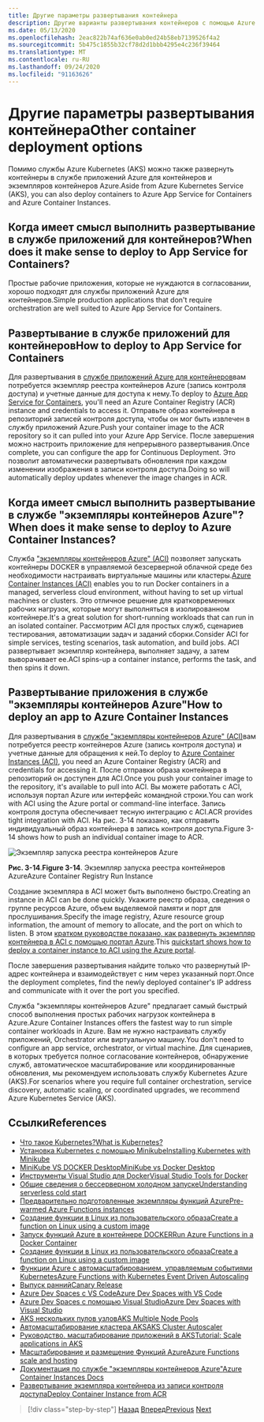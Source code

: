 ```yaml
---
title: Другие параметры развертывания контейнера
description: Другие варианты развертывания контейнеров с помощью Azure
ms.date: 05/13/2020
ms.openlocfilehash: 2eac822b74af636e0ab0ed24b58eb7139526f4a2
ms.sourcegitcommit: 5b475c1855b32cf78d2d1bbb4295e4c236f39464
ms.translationtype: MT
ms.contentlocale: ru-RU
ms.lasthandoff: 09/24/2020
ms.locfileid: "91163626"
---
```

# <a name="other-container-deployment-options"></a><span data-ttu-id="7e2c4-103">Другие параметры развертывания контейнера</span><span class="sxs-lookup"><span data-stu-id="7e2c4-103">Other container deployment options</span></span>

<span data-ttu-id="7e2c4-104">Помимо службы Azure Kubernetes (AKS) можно также развернуть контейнеры в службе приложений Azure для контейнеров и экземпляров контейнеров Azure.</span><span class="sxs-lookup"><span data-stu-id="7e2c4-104">Aside from Azure Kubernetes Service (AKS), you can also deploy containers to Azure App Service for Containers and Azure Container Instances.</span></span>

## <a name="when-does-it-make-sense-to-deploy-to-app-service-for-containers"></a><span data-ttu-id="7e2c4-105">Когда имеет смысл выполнить развертывание в службе приложений для контейнеров?</span><span class="sxs-lookup"><span data-stu-id="7e2c4-105">When does it make sense to deploy to App Service for Containers?</span></span>

<span data-ttu-id="7e2c4-106">Простые рабочие приложения, которые не нуждаются в согласовании, хорошо подходят для службы приложений Azure для контейнеров.</span><span class="sxs-lookup"><span data-stu-id="7e2c4-106">Simple production applications that don't require orchestration are well suited to Azure App Service for Containers.</span></span>

## <a name="how-to-deploy-to-app-service-for-containers"></a><span data-ttu-id="7e2c4-107">Развертывание в службе приложений для контейнеров</span><span class="sxs-lookup"><span data-stu-id="7e2c4-107">How to deploy to App Service for Containers</span></span>

<span data-ttu-id="7e2c4-108">Для развертывания в [службе приложений Azure для контейнеров](https://azure.microsoft.com/services/app-service/containers/)вам потребуется экземпляр реестра контейнеров Azure (запись контроля доступа) и учетные данные для доступа к нему.</span><span class="sxs-lookup"><span data-stu-id="7e2c4-108">To deploy to [Azure App Service for Containers](https://azure.microsoft.com/services/app-service/containers/), you'll need an Azure Container Registry (ACR) instance and credentials to access it.</span></span> <span data-ttu-id="7e2c4-109">Отправьте образ контейнера в репозиторий записей контроля доступа, чтобы он мог быть извлечен в службу приложений Azure.</span><span class="sxs-lookup"><span data-stu-id="7e2c4-109">Push your container image to the ACR repository so it can pulled into your Azure App Service.</span></span> <span data-ttu-id="7e2c4-110">После завершения можно настроить приложение для непрерывного развертывания.</span><span class="sxs-lookup"><span data-stu-id="7e2c4-110">Once complete, you can configure the app for Continuous Deployment.</span></span> <span data-ttu-id="7e2c4-111">Это позволит автоматически развертывать обновления при каждом изменении изображения в записи контроля доступа.</span><span class="sxs-lookup"><span data-stu-id="7e2c4-111">Doing so will automatically deploy updates whenever the image changes in ACR.</span></span>

## <a name="when-does-it-make-sense-to-deploy-to-azure-container-instances"></a><span data-ttu-id="7e2c4-112">Когда имеет смысл выполнить развертывание в службе "экземпляры контейнеров Azure"?</span><span class="sxs-lookup"><span data-stu-id="7e2c4-112">When does it make sense to deploy to Azure Container Instances?</span></span>

<span data-ttu-id="7e2c4-113">Служба ["экземпляры контейнеров Azure" (ACI)](https://azure.microsoft.com/services/container-instances/) позволяет запускать контейнеры DOCKER в управляемой безсерверной облачной среде без необходимости настраивать виртуальные машины или кластеры.</span><span class="sxs-lookup"><span data-stu-id="7e2c4-113">[Azure Container Instances (ACI)](https://azure.microsoft.com/services/container-instances/) enables you to run Docker containers in a managed, serverless cloud environment, without having to set up virtual machines or clusters.</span></span> <span data-ttu-id="7e2c4-114">Это отличное решение для кратковременных рабочих нагрузок, которые могут выполняться в изолированном контейнере.</span><span class="sxs-lookup"><span data-stu-id="7e2c4-114">It's a great solution for short-running workloads that can run in an isolated container.</span></span> <span data-ttu-id="7e2c4-115">Рассмотрим ACI для простых служб, сценариев тестирования, автоматизации задач и заданий сборки.</span><span class="sxs-lookup"><span data-stu-id="7e2c4-115">Consider ACI for simple services, testing scenarios, task automation, and build jobs.</span></span> <span data-ttu-id="7e2c4-116">ACI развертывает экземпляр контейнера, выполняет задачу, а затем выворачивает ее.</span><span class="sxs-lookup"><span data-stu-id="7e2c4-116">ACI spins-up a container instance, performs the task, and then spins it down.</span></span>

## <a name="how-to-deploy-an-app-to-azure-container-instances"></a><span data-ttu-id="7e2c4-117">Развертывание приложения в службе "экземпляры контейнеров Azure"</span><span class="sxs-lookup"><span data-stu-id="7e2c4-117">How to deploy an app to Azure Container Instances</span></span>

<span data-ttu-id="7e2c4-118">Для развертывания в [службе "экземпляры контейнеров Azure" (ACI)](/azure/container-instances/)вам потребуется реестр контейнеров Azure (запись контроля доступа) и учетные данные для обращения к ней.</span><span class="sxs-lookup"><span data-stu-id="7e2c4-118">To deploy to [Azure Container Instances (ACI)](/azure/container-instances/), you need an Azure Container Registry (ACR) and credentials for accessing it.</span></span> <span data-ttu-id="7e2c4-119">После отправки образа контейнера в репозиторий он доступен для ACI.</span><span class="sxs-lookup"><span data-stu-id="7e2c4-119">Once you push your container image to the repository, it's available to pull into ACI.</span></span> <span data-ttu-id="7e2c4-120">Вы можете работать с ACI, используя портал Azure или интерфейс командной строки.</span><span class="sxs-lookup"><span data-stu-id="7e2c4-120">You can work with ACI using the Azure portal or command-line interface.</span></span> <span data-ttu-id="7e2c4-121">Запись контроля доступа обеспечивает тесную интеграцию с ACI.</span><span class="sxs-lookup"><span data-stu-id="7e2c4-121">ACR provides tight integration with ACI.</span></span> <span data-ttu-id="7e2c4-122">На рис. 3-14 показано, как отправить индивидуальный образ контейнера в запись контроля доступа.</span><span class="sxs-lookup"><span data-stu-id="7e2c4-122">Figure 3-14 shows how to push an individual container image to ACR.</span></span>

![Экземпляр запуска реестра контейнеров Azure](./media/acr-runinstance-contextmenu.png)

<span data-ttu-id="7e2c4-124">**Рис. 3-14**.</span><span class="sxs-lookup"><span data-stu-id="7e2c4-124">**Figure 3-14**.</span></span> <span data-ttu-id="7e2c4-125">Экземпляр запуска реестра контейнеров Azure</span><span class="sxs-lookup"><span data-stu-id="7e2c4-125">Azure Container Registry Run Instance</span></span>

<span data-ttu-id="7e2c4-126">Создание экземпляра в ACI может быть выполнено быстро.</span><span class="sxs-lookup"><span data-stu-id="7e2c4-126">Creating an instance in ACI can be done quickly.</span></span> <span data-ttu-id="7e2c4-127">Укажите реестр образа, сведения о группе ресурсов Azure, объем выделяемой памяти и порт для прослушивания.</span><span class="sxs-lookup"><span data-stu-id="7e2c4-127">Specify the image registry, Azure resource group information, the amount of memory to allocate, and the port on which to listen.</span></span> <span data-ttu-id="7e2c4-128">В этом [кратком руководстве показано, как развернуть экземпляр контейнера в ACI с помощью портал Azure](/azure/container-instances/container-instances-quickstart-portal).</span><span class="sxs-lookup"><span data-stu-id="7e2c4-128">This [quickstart shows how to deploy a container instance to ACI using the Azure portal](/azure/container-instances/container-instances-quickstart-portal).</span></span>

<span data-ttu-id="7e2c4-129">После завершения развертывания найдите только что развернутый IP-адрес контейнера и взаимодействует с ним через указанный порт.</span><span class="sxs-lookup"><span data-stu-id="7e2c4-129">Once the deployment completes, find the newly deployed container's IP address and communicate with it over the port you specified.</span></span>

<span data-ttu-id="7e2c4-130">Служба "экземпляры контейнеров Azure" предлагает самый быстрый способ выполнения простых рабочих нагрузок контейнера в Azure.</span><span class="sxs-lookup"><span data-stu-id="7e2c4-130">Azure Container Instances offers the fastest way to run simple container workloads in Azure.</span></span> <span data-ttu-id="7e2c4-131">Вам не нужно настраивать службу приложений, Orchestrator или виртуальную машину.</span><span class="sxs-lookup"><span data-stu-id="7e2c4-131">You don't need to configure an app service, orchestrator, or virtual machine.</span></span> <span data-ttu-id="7e2c4-132">Для сценариев, в которых требуется полное согласование контейнеров, обнаружение служб, автоматическое масштабирование или координированные обновления, мы рекомендуем использовать службу Kubernetes Azure (AKS).</span><span class="sxs-lookup"><span data-stu-id="7e2c4-132">For scenarios where you require full container orchestration, service discovery, automatic scaling, or coordinated upgrades, we recommend Azure Kubernetes Service (AKS).</span></span>

## <a name="references"></a><span data-ttu-id="7e2c4-133">Ссылки</span><span class="sxs-lookup"><span data-stu-id="7e2c4-133">References</span></span>

- [<span data-ttu-id="7e2c4-134">Что такое Kubernetes?</span><span class="sxs-lookup"><span data-stu-id="7e2c4-134">What is Kubernetes?</span></span>](https://blog.newrelic.com/engineering/what-is-kubernetes/)
- [<span data-ttu-id="7e2c4-135">Установка Kubernetes с помощью Minikube</span><span class="sxs-lookup"><span data-stu-id="7e2c4-135">Installing Kubernetes with Minikube</span></span>](https://kubernetes.io/docs/setup/learning-environment/minikube/)
- [<span data-ttu-id="7e2c4-136">MiniKube VS DOCKER Desktop</span><span class="sxs-lookup"><span data-stu-id="7e2c4-136">MiniKube vs Docker Desktop</span></span>](https://medium.com/containers-101/local-kubernetes-for-windows-minikube-vs-docker-desktop-25a1c6d3b766)
- [<span data-ttu-id="7e2c4-137">Инструменты Visual Studio для Docker</span><span class="sxs-lookup"><span data-stu-id="7e2c4-137">Visual Studio Tools for Docker</span></span>](/dotnet/standard/containerized-lifecycle-architecture/design-develop-containerized-apps/visual-studio-tools-for-docker)
- [<span data-ttu-id="7e2c4-138">Общие сведения о бессерверном холодном запуске</span><span class="sxs-lookup"><span data-stu-id="7e2c4-138">Understanding serverless cold start</span></span>](https://azure.microsoft.com/blog/understanding-serverless-cold-start/)
- [<span data-ttu-id="7e2c4-139">Предварительно подготовленные экземпляры функций Azure</span><span class="sxs-lookup"><span data-stu-id="7e2c4-139">Pre-warmed Azure Functions instances</span></span>](/azure/azure-functions/functions-premium-plan#pre-warmed-instances)
- [<span data-ttu-id="7e2c4-140">Создание функции в Linux из пользовательского образа</span><span class="sxs-lookup"><span data-stu-id="7e2c4-140">Create a function on Linux using a custom image</span></span>](/azure/azure-functions/functions-create-function-linux-custom-image)
- [<span data-ttu-id="7e2c4-141">Запуск функций Azure в контейнере DOCKER</span><span class="sxs-lookup"><span data-stu-id="7e2c4-141">Run Azure Functions in a Docker Container</span></span>](https://markheath.net/post/azure-functions-docker)
- [<span data-ttu-id="7e2c4-142">Создание функции в Linux из пользовательского образа</span><span class="sxs-lookup"><span data-stu-id="7e2c4-142">Create a function on Linux using a custom image</span></span>](/azure/azure-functions/functions-create-function-linux-custom-image)
- [<span data-ttu-id="7e2c4-143">Функции Azure с автомасштабированием, управляемым событиями Kubernetes</span><span class="sxs-lookup"><span data-stu-id="7e2c4-143">Azure Functions with Kubernetes Event Driven Autoscaling</span></span>](/azure/azure-functions/functions-kubernetes-keda)
- [<span data-ttu-id="7e2c4-144">Выпуск ранний</span><span class="sxs-lookup"><span data-stu-id="7e2c4-144">Canary Release</span></span>](https://martinfowler.com/bliki/CanaryRelease.html)
- [<span data-ttu-id="7e2c4-145">Azure Dev Spaces с VS Code</span><span class="sxs-lookup"><span data-stu-id="7e2c4-145">Azure Dev Spaces with VS Code</span></span>](/azure/dev-spaces/quickstart-netcore)
- [<span data-ttu-id="7e2c4-146">Azure Dev Spaces с помощью Visual Studio</span><span class="sxs-lookup"><span data-stu-id="7e2c4-146">Azure Dev Spaces with Visual Studio</span></span>](/azure/dev-spaces/quickstart-netcore-visualstudio)
- [<span data-ttu-id="7e2c4-147">AKS нескольких пулов узлов</span><span class="sxs-lookup"><span data-stu-id="7e2c4-147">AKS Multiple Node Pools</span></span>](/azure/aks/use-multiple-node-pools)
- [<span data-ttu-id="7e2c4-148">Автомасштабирование кластера AKS</span><span class="sxs-lookup"><span data-stu-id="7e2c4-148">AKS Cluster Autoscaler</span></span>](/azure/aks/cluster-autoscaler)
- [<span data-ttu-id="7e2c4-149">Руководство. масштабирование приложений в AKS</span><span class="sxs-lookup"><span data-stu-id="7e2c4-149">Tutorial: Scale applications in AKS</span></span>](/azure/aks/tutorial-kubernetes-scale)
- [<span data-ttu-id="7e2c4-150">Масштабирование и размещение Функций Azure</span><span class="sxs-lookup"><span data-stu-id="7e2c4-150">Azure Functions scale and hosting</span></span>](/azure/azure-functions/functions-scale)
- [<span data-ttu-id="7e2c4-151">Документация по службе "экземпляры контейнеров Azure"</span><span class="sxs-lookup"><span data-stu-id="7e2c4-151">Azure Container Instances Docs</span></span>](/azure/container-instances/)
- [<span data-ttu-id="7e2c4-152">Развертывание экземпляра контейнера из записи контроля доступа</span><span class="sxs-lookup"><span data-stu-id="7e2c4-152">Deploy Container Instance from ACR</span></span>](/azure/container-instances/container-instances-using-azure-container-registry#deploy-with-azure-portal)

>[!div class="step-by-step"]
><span data-ttu-id="7e2c4-153">[Назад](scale-containers-serverless.md)
>[Вперед](communication-patterns.md)</span><span class="sxs-lookup"><span data-stu-id="7e2c4-153">[Previous](scale-containers-serverless.md)
[Next](communication-patterns.md)</span></span>
